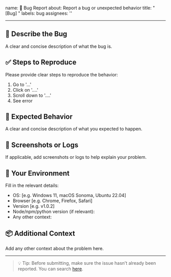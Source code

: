 
name: 🐛 Bug Report
about: Report a bug or unexpected behavior
title: "[Bug] "
labels: bug
assignees: ''

---

## 🐞 Describe the Bug

A clear and concise description of what the bug is.

## ✅ Steps to Reproduce

Please provide clear steps to reproduce the behavior:

1. Go to '...'
2. Click on '....'
3. Scroll down to '....'
4. See error

## 🤔 Expected Behavior

A clear and concise description of what you expected to happen.

## 📸 Screenshots or Logs

If applicable, add screenshots or logs to help explain your problem.

## 🧠 Your Environment

Fill in the relevant details:

- OS: [e.g. Windows 11, macOS Sonoma, Ubuntu 22.04]
- Browser [e.g. Chrome, Firefox, Safari]
- Version [e.g. v1.0.2]
- Node/npm/python version (if relevant):
- Any other context:

## 📦 Additional Context

Add any other context about the problem here.

---

> 💡 Tip: Before submitting, make sure the issue hasn’t already been reported. You can search [here](../issues).
